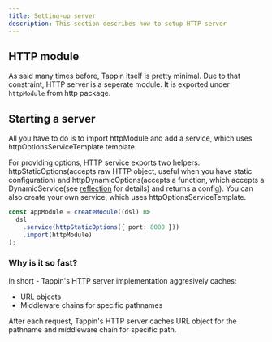```yaml
---
title: Setting-up server
description: This section describes how to setup HTTP server
---
```


## HTTP module

As said many times before, Tappin itself is pretty minimal. Due to that
constraint, HTTP server is a seperate module. It is exported under `httpModule`
from http package.

## Starting a server

All you have to do is to import httpModule and add a service, which uses
httpOptionsServiceTemplate template.

For providing options, HTTP service exports two helpers:
httpStaticOptions(accepts raw HTTP object, useful when you have static
configuration) and httpDynamicOptions(accepts a function, which accepts a
DynamicService(see [reflection](/docs/reflect/overview) for details) and returns
a config). You can also create your own service, which uses
httpOptionsServiceTemplate.

```ts
const appModule = createModule((dsl) =>
  dsl
    .service(httpStaticOptions({ port: 8080 }))
    .import(httpModule)
);
```

### Why is it so fast?

In short - Tappin's HTTP server implementation aggresively caches:

- URL objects
- Middleware chains for specific pathnames

After each request, Tappin's HTTP server caches URL object for the pathname and
middleware chain for specific path.
